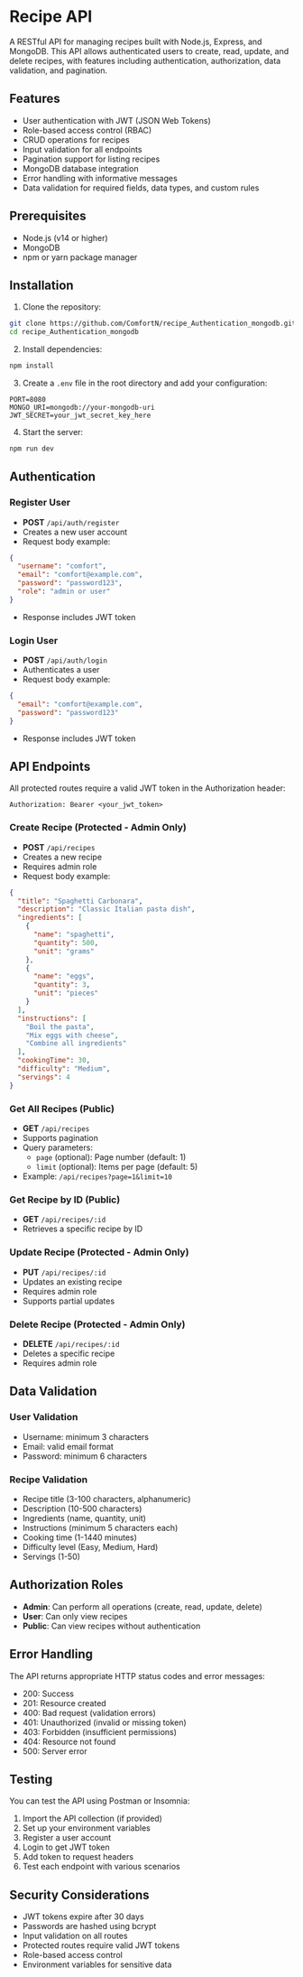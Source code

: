 # Recipe API

A RESTful API for managing recipes built with Node.js, Express, and MongoDB. This API allows authenticated users to create, read, update, and delete recipes, with features including authentication, authorization, data validation, and pagination.

## Features

- User authentication with JWT (JSON Web Tokens)
- Role-based access control (RBAC)
- CRUD operations for recipes
- Input validation for all endpoints
- Pagination support for listing recipes
- MongoDB database integration
- Error handling with informative messages
- Data validation for required fields, data types, and custom rules

## Prerequisites

- Node.js (v14 or higher)
- MongoDB
- npm or yarn package manager

## Installation

1. Clone the repository:
```bash
git clone https://github.com/ComfortN/recipe_Authentication_mongodb.git
cd recipe_Authentication_mongodb
```

2. Install dependencies:
```bash
npm install
```

3. Create a `.env` file in the root directory and add your configuration:
```
PORT=8080
MONGO_URI=mongodb://your-mongodb-uri
JWT_SECRET=your_jwt_secret_key_here
```

4. Start the server:
```bash
npm run dev
```

## Authentication

### Register User
- **POST** `/api/auth/register`
- Creates a new user account
- Request body example:
```json
{
  "username": "comfort",
  "email": "comfort@example.com",
  "password": "password123",
  "role": "admin or user"
}
```
- Response includes JWT token

### Login User
- **POST** `/api/auth/login`
- Authenticates a user
- Request body example:
```json
{
  "email": "comfort@example.com",
  "password": "password123"
}
```
- Response includes JWT token

## API Endpoints

All protected routes require a valid JWT token in the Authorization header:
```
Authorization: Bearer <your_jwt_token>
```

### Create Recipe (Protected - Admin Only)
- **POST** `/api/recipes`
- Creates a new recipe
- Requires admin role
- Request body example:
```json
{
  "title": "Spaghetti Carbonara",
  "description": "Classic Italian pasta dish",
  "ingredients": [
    {
      "name": "spaghetti",
      "quantity": 500,
      "unit": "grams"
    },
    {
      "name": "eggs",
      "quantity": 3,
      "unit": "pieces"
    }
  ],
  "instructions": [
    "Boil the pasta",
    "Mix eggs with cheese",
    "Combine all ingredients"
  ],
  "cookingTime": 30,
  "difficulty": "Medium",
  "servings": 4
}
```

### Get All Recipes (Public)
- **GET** `/api/recipes`
- Supports pagination
- Query parameters:
  - `page` (optional): Page number (default: 1)
  - `limit` (optional): Items per page (default: 5)
- Example: `/api/recipes?page=1&limit=10`

### Get Recipe by ID (Public)
- **GET** `/api/recipes/:id`
- Retrieves a specific recipe by ID

### Update Recipe (Protected - Admin Only)
- **PUT** `/api/recipes/:id`
- Updates an existing recipe
- Requires admin role
- Supports partial updates

### Delete Recipe (Protected - Admin Only)
- **DELETE** `/api/recipes/:id`
- Deletes a specific recipe
- Requires admin role

## Data Validation

### User Validation
- Username: minimum 3 characters
- Email: valid email format
- Password: minimum 6 characters

### Recipe Validation
- Recipe title (3-100 characters, alphanumeric)
- Description (10-500 characters)
- Ingredients (name, quantity, unit)
- Instructions (minimum 5 characters each)
- Cooking time (1-1440 minutes)
- Difficulty level (Easy, Medium, Hard)
- Servings (1-50)

## Authorization Roles

- **Admin**: Can perform all operations (create, read, update, delete)
- **User**: Can only view recipes
- **Public**: Can view recipes without authentication

## Error Handling

The API returns appropriate HTTP status codes and error messages:
- 200: Success
- 201: Resource created
- 400: Bad request (validation errors)
- 401: Unauthorized (invalid or missing token)
- 403: Forbidden (insufficient permissions)
- 404: Resource not found
- 500: Server error

## Testing

You can test the API using Postman or Insomnia:
1. Import the API collection (if provided)
2. Set up your environment variables
3. Register a user account
4. Login to get JWT token
5. Add token to request headers
6. Test each endpoint with various scenarios


## Security Considerations

- JWT tokens expire after 30 days
- Passwords are hashed using bcrypt
- Input validation on all routes
- Protected routes require valid JWT tokens
- Role-based access control
- Environment variables for sensitive data

